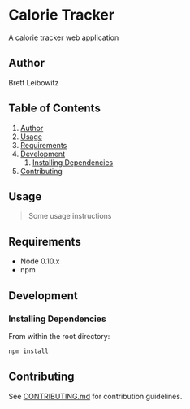 # Calorie Tracker
A calorie tracker web application


## Author

Brett Leibowitz

## Table of Contents

1. [Author](#author)
1. [Usage](#usage)
1. [Requirements](#requirements)
1. [Development](#development)
    1. [Installing Dependencies](#installing-dependencies)
1. [Contributing](#contributing)

## Usage

> Some usage instructions

## Requirements

- Node 0.10.x
- npm

## Development

### Installing Dependencies

From within the root directory:

```sh
npm install
```

## Contributing

See [CONTRIBUTING.md](CONTRIBUTING.md) for contribution guidelines.
